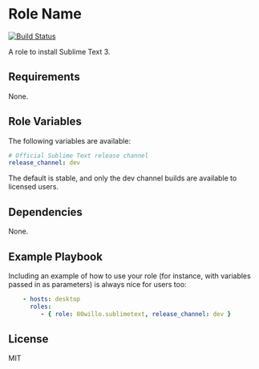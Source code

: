 Role Name
=========

[![Build Status](https://travis-ci.org/00willo/ansible-role_sublimetext.svg?branch=master)](https://travis-ci.org/00willo/ansible-role_sublimetext)

A role to install Sublime Text 3.

Requirements
------------

None.

Role Variables
--------------

The following variables are available:

```yaml
# Official Sublime Text release channel
release_channel: dev
```

The default is stable, and only the dev channel builds are available to licensed users.

Dependencies
------------

None.

Example Playbook
----------------

Including an example of how to use your role (for instance, with variables passed in as parameters) is always nice for users too:

```yaml
    - hosts: desktop
      roles:
         - { role: 00willo.sublimetext, release_channel: dev }
```

License
-------

MIT
